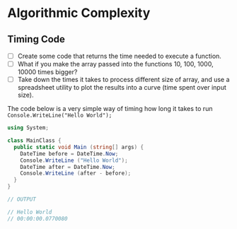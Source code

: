 # Algorithmic Complexity #

## Timing Code ##
- [ ] Create some code that returns the time needed to execute a function.
- [ ] What if you make the array passed into the functions 10, 100, 1000, 10000 times bigger?
- [ ] Take down the times it takes to process different size of array, and use a spreadsheet utility to plot the results into a curve (time spent over input size).

The code below is a very simple way of timing how long it takes to run `Console.WriteLine("Hello World");`
```csharp
using System;

class MainClass {
  public static void Main (string[] args) {
    DateTime before = DateTime.Now;
    Console.WriteLine ("Hello World");
    DateTime after = DateTime.Now;
    Console.WriteLine (after - before);
  }
}

// OUTPUT

// Hello World
// 00:00:00.0770080
```
